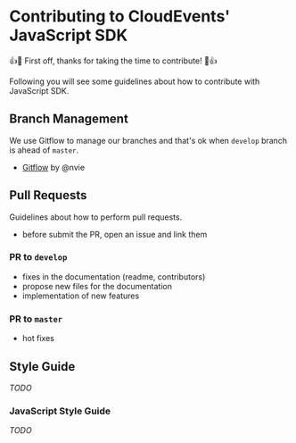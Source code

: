 # Contributing to CloudEvents' JavaScript SDK

:+1::tada: First off, thanks for taking the time to contribute! :tada::+1:

Following you will see some guidelines about how to contribute with
JavaScript SDK.

## Branch Management

We use Gitflow to manage our branches and that's ok when `develop` branch is
ahead of `master`.

- [Gitflow](https://nvie.com/posts/a-successful-git-branching-model/) by @nvie

## Pull Requests

Guidelines about how to perform pull requests.

- before submit the PR, open an issue and link them

### PR to `develop`

- fixes in the documentation (readme, contributors)
- propose new files for the documentation
- implementation of new features

### PR to `master`

- hot fixes

## Style Guide

_TODO_

### JavaScript Style Guide

_TODO_
